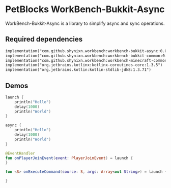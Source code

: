 # PetBlocks WorkBench-Bukkit-Async

WorkBench-Bukkit-Async is a library to simplify async and sync operations. 

## Required dependencies

```xml
implementation("com.github.shynixn.workbench:workbench-bukkit-async:0.0.+")
implementation("com.github.shynixn.workbench:workbench-bukkit-common:0.0.+")
implementation("com.github.shynixn.workbench:workbench-minecraft-common:0.0.+")
implementation("org.jetbrains.kotlinx:kotlinx-coroutines-core:1.3.5")
implementation("org.jetbrains.kotlin:kotlin-stdlib-jdk8:1.3.71")
```

## Demos

```kotlin
launch {
    println("Hello")
    delay(1000)
    println("World")
}
```

```kotlin
async {
    println("Hello")
    delay(1000)
    println("World")
}
```

```kotlin
@EventHandler
fun onPlayerJoinEvent(event: PlayerJoinEvent) = launch {
}
```

```kotlin
fun <S> onExecuteCommand(source: S, args: Array<out String>) = launch {

}
```

    